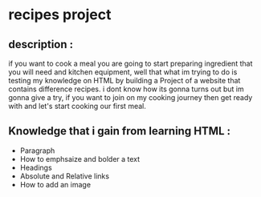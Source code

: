 # recipes project
## description :
if you want to cook a meal you are going to start preparing ingredient that you will need and kitchen equipment,
well that what im trying to do is testing my knowledge on HTML by building a Project of a website that contains difference recipes.
i dont know how its gonna turns out but im gonna give a try, if you want to join on my cooking journey then get ready with and let's start cooking our first meal.

## Knowledge that i gain from learning HTML :

* Paragraph
* How to emphsaize and bolder a text
* Headings
* Absolute and Relative links
* How to add an image